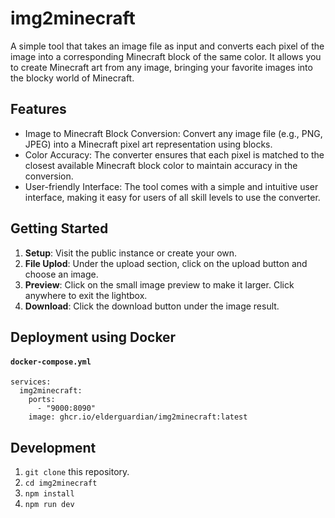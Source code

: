 # img2minecraft
A simple tool that takes an image file as input and converts each pixel of the image into a corresponding Minecraft block of the same color. It allows you to create Minecraft art from any image, bringing your favorite images into the blocky world of Minecraft.

## Features
- Image to Minecraft Block Conversion: Convert any image file (e.g., PNG, JPEG) into a Minecraft pixel art representation using blocks.
- Color Accuracy: The converter ensures that each pixel is matched to the closest available Minecraft block color to maintain accuracy in the conversion.
- User-friendly Interface: The tool comes with a simple and intuitive user interface, making it easy for users of all skill levels to use the converter.

## Getting Started
1. **Setup**: Visit the public instance or create your own.
2. **File Uplod**: Under the upload section, click on the upload button and choose an image.
3. **Preview**: Click on the small image preview to make it larger. Click anywhere to exit the lightbox.
4. **Download**: Click the download button under the image result.

## Deployment using Docker

#### **`docker-compose.yml`**
```
services:
  img2minecraft:
    ports:
      - "9000:8090"
    image: ghcr.io/elderguardian/img2minecraft:latest
```

## Development

1. `git clone` this repository.
2. `cd img2minecraft`
3. `npm install`
4. `npm run dev`